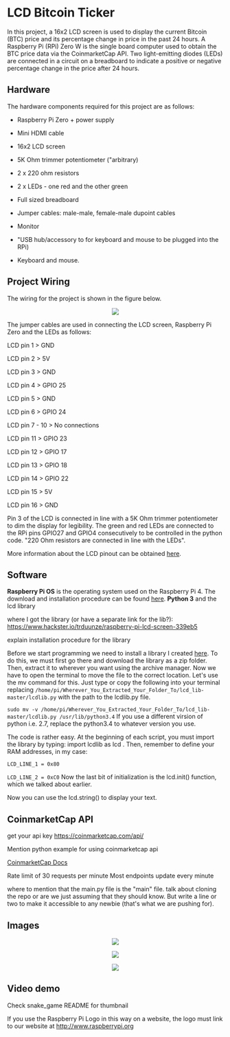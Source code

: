 # LCD Bitcoin Ticker

In this project, a 16x2 LCD screen is used to display the current Bitcoin (BTC) price and its percentage change in price in the past 24 hours. A Raspberry Pi (RPi) Zero W is the single board computer used to obtain the BTC price data via the CoinmarketCap API. Two light-emitting diodes (LEDs) are connected in a circuit on a breadboard to indicate a positive or negative percentage change in the price after 24 hours.

## Hardware

The hardware components required for this project are as follows:

- Raspberry Pi Zero + power supply

- Mini HDMI cable

- 16x2 LCD screen

- 5K Ohm trimmer potentiometer ("arbitrary)

- 2 x 220 ohm resistors

- 2 x LEDs - one red and the other green

- Full sized breadboard

- Jumper cables: male-male, female-male dupoint cables

- Monitor

- "USB hub/accessory to for keyboard and mouse to be plugged into the RPi)

- Keyboard and mouse.

## Project Wiring

The wiring for the project is shown in the figure below.


<p align="center">
  <img src=images/bitcoin_ticker_fritz.png>
</p>

The jumper cables are used in connecting the LCD screen, Raspberry Pi Zero and the LEDs as follows:

LCD pin 1 > GND

LCD pin 2 > 5V

LCD pin 3 > GND

LCD pin 4 > GPIO 25

LCD pin 5 > GND

LCD pin 6 > GPIO 24

LCD pin 7 - 10 > No connections

LCD pin 11 > GPIO 23

LCD pin 12 > GPIO 17

LCD pin 13 > GPIO 18

LCD pin 14 > GPIO 22

LCD pin 15 > 5V

LCD pin 16 > GND

Pin 3 of the LCD is connected in line with a 5K Ohm trimmer potentiometer to dim the display for legibility. The green and red LEDs are connected to the RPi pins GPIO27 and GPIO4 consecutively to be controlled in the python code. "220 Ohm resistors are connected in line with the LEDs".

More information about the LCD pinout can be obtained [here](https://www.hackster.io/trduunze/raspberry-pi-lcd-screen-339eb5).

## Software

**Raspberry Pi OS** is the operating system used on the Raspberry Pi 4. The download and installation procedure can be found [here](https://www.raspberrypi.org/software/). **Python 3** and the lcd library

where I got the library (or have a separate link for the lib?):
https://www.hackster.io/trduunze/raspberry-pi-lcd-screen-339eb5

explain installation procedure for the library


Before we start programming we need to install a library I created [here](https://github.com/Grant-P-W/lcd_lib). To do this, we must first go there and download the library as a zip folder. Then, extract it to wherever you want using the archive manager. Now we have to open the terminal to move the file to the correct location. Let's use the mv command for this. Just type or copy the following into your terminal replacing `/home/pi/Wherever_You_Extracted_Your_Folder_To/lcd_lib-master/lcdlib.py` with the path to the lcdlib.py file.

`sudo mv -v /home/pi/Wherever_You_Extracted_Your_Folder_To/lcd_lib-master/lcdlib.py /usr/lib/python3.4`
If you use a different virsion of python i.e. 2.7, replace the python3.4 to whatever version you use.


The code is rather easy. At the beginning of each script, you must import the library by typing: import lcdlib as lcd . Then, remember to define your RAM addresses, in my case:

`LCD_LINE_1 = 0x80`

`LCD_LINE_2 = 0xC0`
Now the last bit of initialization is the lcd.init() function, which we talked about earlier.

Now you can use the lcd.string() to display your text.


## CoinmarketCap API

get your api key https://coinmarketcap.com/api/

Mention python example for using coinmarketcap api

[CoinmarketCap Docs](https://coinmarketcap.com/api/documentation/)

Rate limit of 30 requests per minute
Most endpoints update every minute

where to mention that the main.py file is the "main" file. talk about cloning the repo or are we just assuming that they should know. But write a line or two to make it accessible to any newbie (that's what we are pushing for).

## Images

<p align="center">
  <img src=images/top_view.jpg>
</p>

<p align="center">
  <img src=images/side_view.jpg>
</p>

<p align="center">
  <img src=images/angled_view.jpg>
</p>


## Video demo
Check snake_game README for thumbnail

If you use the Raspberry Pi Logo in this way on a website, the logo must link to our website at http://www.raspberrypi.org
